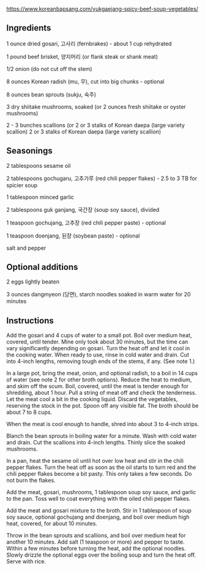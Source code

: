 https://www.koreanbapsang.com/yukgaejang-spicy-beef-soup-vegetables/

## Ingredients

1 ounce dried gosari, 고사리 (fernbrakes) - about 1 cup rehydrated

1 pound beef brisket, 양지머리 (or flank steak or shank meat)

1/2 onion (do not cut off the stem)

8 ounces Korean radish (mu, 무), cut into big chunks - optional

8 ounces bean sprouts (sukju, 숙주)

3 dry shiitake mushrooms, soaked (or 2 ounces fresh shiitake or oyster mushrooms)

2 - 3 bunches scallions (or 2 or 3 stalks of Korean daepa (large variety scallion) 2 or 3 stalks of Korean daepa (large variety scallion)

## Seasonings

2 tablespoons sesame oil

2 tablespoons gochugaru, 고추가루 (red chili pepper flakes) - 2.5 to 3 TB for spicier soup

1 tablespoon minced garlic

2 tablespoons guk ganjang, 국간장 (soup soy sauce), divided

1 teaspoon gochujang, 고추장 (red chili pepper paste) - optional

1 teaspoon doenjang, 된장 (soybean paste) - optional

salt and pepper

## Optional additions

2 eggs lightly beaten

3 ounces dangmyeon (당면), starch noodles soaked in warm water for 20 minutes

## Instructions

Add the gosari and 4 cups of water to a small pot. Boil over medium heat, covered, until tender. Mine only took about 30 minutes, but the time can vary significantly depending on gosari. Turn the heat off and let it cool in the cooking water. When ready to use, rinse in cold water and drain. Cut into 4-inch lengths, removing tough ends of the stems, if any. (See note 1.)

In a large pot, bring the meat, onion, and optional radish, to a boil in 14 cups of water (see note 2 for other broth options). Reduce the heat to medium, and skim off the scum. Boil, covered, until the meat is tender enough for shredding, about 1 hour. Pull a string of meat off and check the tenderness. Let the meat cool a bit in the cooking liquid. Discard the vegetables, reserving the stock in the pot. Spoon off any visible fat. The broth should be about 7 to 8 cups.

When the meat is cool enough to handle, shred into about 3 to 4-inch strips.

Blanch the bean sprouts in boiling water for a minute. Wash with cold water and drain. Cut the scallions into 4-inch lengths. Thinly slice the soaked mushrooms.

In a pan, heat the sesame oil until hot over low heat and stir in the chili pepper flakes. Turn the heat off as soon as the oil starts to turn red and the chili pepper flakes become a bit pasty. This only takes a few seconds. Do not burn the flakes.

Add the meat, gosari, mushrooms, 1 tablespoon soup soy sauce, and garlic to the pan. Toss well to coat everything with the oiled chili pepper flakes.

Add the meat and gosari mixture to the broth. Stir in 1 tablespoon of soup soy sauce, optional gochujang and doenjang, and boil over medium high heat, covered, for about 10 minutes.

Throw in the bean sprouts and scallions, and boil over medium heat for another 10 minutes. Add salt (1 teaspoon or more) and pepper to taste. Within a few minutes before turning the heat, add the optional noodles. Slowly drizzle the optional eggs over the boiling soup and turn the heat off. Serve with rice.
